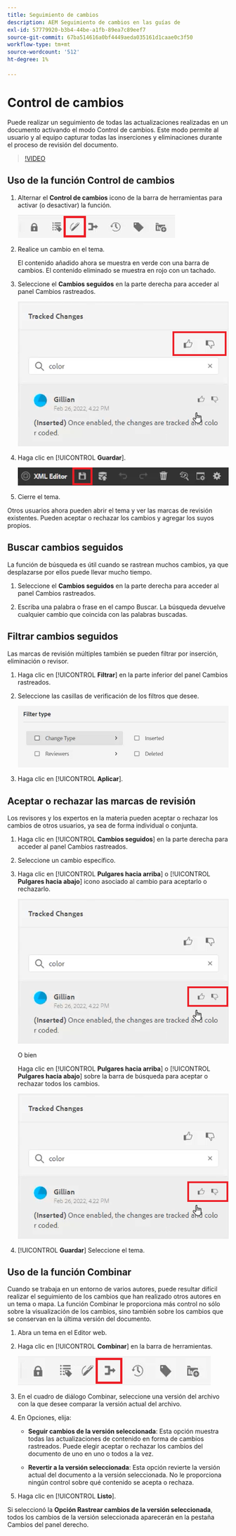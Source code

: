 ```yaml
---
title: Seguimiento de cambios
description: AEM Seguimiento de cambios en las guías de
exl-id: 57779920-b3b4-44be-a1fb-89ea7c89eef7
source-git-commit: 67ba514616a0bf4449aeda035161d1caae0c3f50
workflow-type: tm+mt
source-wordcount: '512'
ht-degree: 1%

---
```


# Control de cambios

Puede realizar un seguimiento de todas las actualizaciones realizadas en un documento activando el modo Control de cambios. Este modo permite al usuario y al equipo capturar todas las inserciones y eliminaciones durante el proceso de revisión del documento.

>[!VIDEO](https://video.tv.adobe.com/v/342763?quality=12&learn=on)

## Uso de la función Control de cambios

1. Alternar el **Control de cambios** icono de la barra de herramientas para activar (o desactivar) la función.

   ![Control de cambios](images/lesson-12/track-changes-icon.png)

1. Realice un cambio en el tema.

   El contenido añadido ahora se muestra en verde con una barra de cambios. El contenido eliminado se muestra en rojo con un tachado.

1. Seleccione el **Cambios seguidos** en la parte derecha para acceder al panel Cambios rastreados.

   ![Aceptar/Rechazar todo](images/lesson-12/accept-reject-all.png)

1. Haga clic en [!UICONTROL **Guardar**].

   ![Icono de guardar](images/lesson-12/save-icon.png)

1. Cierre el tema.

Otros usuarios ahora pueden abrir el tema y ver las marcas de revisión existentes. Pueden aceptar o rechazar los cambios y agregar los suyos propios.

## Buscar cambios seguidos

La función de búsqueda es útil cuando se rastrean muchos cambios, ya que desplazarse por ellos puede llevar mucho tiempo.

1. Seleccione el **Cambios seguidos** en la parte derecha para acceder al panel Cambios rastreados.

1. Escriba una palabra o frase en el campo Buscar.
La búsqueda devuelve cualquier cambio que coincida con las palabras buscadas.

## Filtrar cambios seguidos

Las marcas de revisión múltiples también se pueden filtrar por inserción, eliminación o revisor.

1. Haga clic en [!UICONTROL **Filtrar**] en la parte inferior del panel Cambios rastreados.

1. Seleccione las casillas de verificación de los filtros que desee.

   ![IU de filtro](images/lesson-12/filter.png)

1. Haga clic en [!UICONTROL **Aplicar**].

## Aceptar o rechazar las marcas de revisión

Los revisores y los expertos en la materia pueden aceptar o rechazar los cambios de otros usuarios, ya sea de forma individual o conjunta.

1. Haga clic en [!UICONTROL **Cambios seguidos**] en la parte derecha para acceder al panel Cambios rastreados.

1. Seleccione un cambio específico.

1. Haga clic en [!UICONTROL **Pulgares hacia arriba**] o [!UICONTROL **Pulgares hacia abajo**] icono asociado al cambio para aceptarlo o rechazarlo.

   ![Aceptar/rechazar IU única](images/lesson-12/accept-reject-single.png)

   O bien

   Haga clic en [!UICONTROL **Pulgares hacia arriba**] o [!UICONTROL **Pulgares hacia abajo**] sobre la barra de búsqueda para aceptar o rechazar todos los cambios.

   ![Aceptar/rechazar IU única](images/lesson-12/accept-reject-single.png)

1. [!UICONTROL **Guardar**] Seleccione el tema.

## Uso de la función Combinar

Cuando se trabaja en un entorno de varios autores, puede resultar difícil realizar el seguimiento de los cambios que han realizado otros autores en un tema o mapa. La función Combinar le proporciona más control no sólo sobre la visualización de los cambios, sino también sobre los cambios que se conservan en la última versión del documento.

1. Abra un tema en el Editor web.

1. Haga clic en [!UICONTROL **Combinar**] en la barra de herramientas.

   ![Icono de combinación](images/lesson-12/merge-icon.png)

1. En el cuadro de diálogo Combinar, seleccione una versión del archivo con la que desee comparar la versión actual del archivo.

1. En Opciones, elija:

   - **Seguir cambios de la versión seleccionada**: Esta opción muestra todas las actualizaciones de contenido en forma de cambios rastreados. Puede elegir aceptar o rechazar los cambios del documento de uno en uno o todos a la vez.

   - **Revertir a la versión seleccionada**: Esta opción revierte la versión actual del documento a la versión seleccionada. No le proporciona ningún control sobre qué contenido se acepta o rechaza.

1. Haga clic en [!UICONTROL **Listo**].

Si seleccionó la **Opción Rastrear cambios de la versión seleccionada**, todos los cambios de la versión seleccionada aparecerán en la pestaña Cambios del panel derecho.
